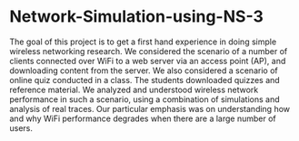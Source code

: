 # Network-Simulation-using-NS-3
The goal of this project is to get a first hand experience in doing simple wireless networking research. We considered the scenario of a number of clients connected over WiFi to a web server via an access point (AP), and downloading content from the server. We also considered a scenario of online quiz conducted in a class. The students downloaded quizzes and reference material. We analyzed and understood wireless network performance in such a scenario, using a combination of simulations and analysis of real traces. Our particular emphasis was on understanding how and why WiFi performance degrades when there are a large number of users.
